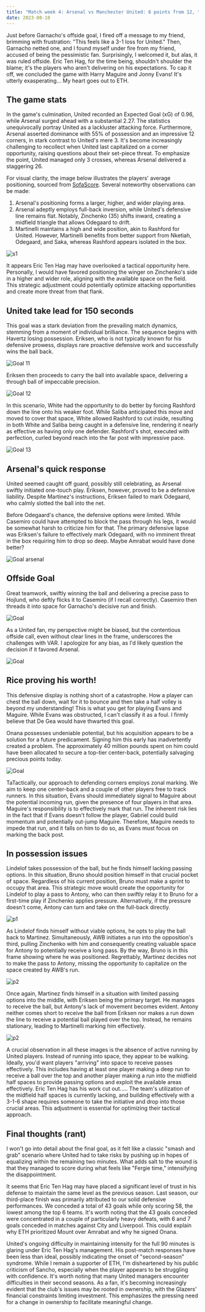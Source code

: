 ```yaml
---
title: "Match week 4: Arsenal vs Manchester United: 6 points from 12, this is bad!"
date: 2023-08-18
---
```


Just before Garnacho's offside goal, I fired off a message to my friend, brimming with frustration: "This feels like a 3-1 loss for United." Then, Garnacho netted one, and I found myself under fire from my friend, accused of being the pessimistic fan. Surprisingly, I welcomed it, but alas, it was ruled offside. Eric Ten Hag, for the time being, shouldn't shoulder the blame; it's the players who aren't delivering on his expectations. To cap it off, we concluded the game with Harry Maguire and Jonny Evans! It's utterly exasperating... My heart goes out to ETH.

<h2>The game stats</h2>

In the game's culmination, United recorded an Expected Goal (xG) of 0.96, while Arsenal surged ahead with a substantial 2.27. The statistics unequivocally portray United as a lackluster attacking force. Furthermore, Arsenal asserted dominance with 55% of possession and an impressive 12 corners, in stark contrast to United's mere 3. It's become increasingly challenging to recollect when United last capitalized on a corner opportunity, raising questions about their set-piece threat. To emphasize the point, United managed only 3 crosses, whereas Arsenal delivered a staggering 26.

For visual clarity, the image below illustrates the players' average positioning, sourced from [SofaScore](https://www.sofascore.com/arsenal-manchester-united/KR#11352534). Several noteworthy observations can be made:

1. Arsenal's positioning forms a larger, higher, and wider playing area.
2. Arsenal adeptly employs full-back inversion, while United's defensive line remains flat. Notably, Zinchenko (35) shifts inward, creating a midfield triangle that allows Odegaard to drift.
3. Martinelli maintains a high and wide position, akin to Rashford for United. However, Martinelli benefits from better support from Nketiah, Odegaard, and Saka, whereas Rashford appears isolated in the box.

![s1](/red-army-recaps/assets/match_week_4/average_position.jpg)  

It appears Eric Ten Hag may have overlooked a tactical opportunity here. Personally, I would have favored positioning the winger on Zinchenko's side in a higher and wider role, aligning with the available space on the field. This strategic adjustment could potentially optimize attacking opportunities and create more threat from that flank.

<h2>United take lead for 150 seconds</h2>

This goal was a stark deviation from the prevailing match dynamics, stemming from a moment of individual brilliance. The sequence begins with Havertz losing possession. Eriksen, who is not typically known for his defensive prowess, displays rare proactive defensive work and successfully wins the ball back.

![Goal 11](/red-army-recaps/assets/match_week_4/goal_11.jpg)

Eriksen then proceeds to carry the ball into available space, delivering a through ball of impeccable precision.

![Goal 12](/red-army-recaps/assets/match_week_4/goal_12.jpg)

In this scenario, White had the opportunity to do better by forcing Rashford down the line onto his weaker foot. While Saliba anticipated this move and moved to cover that space, White allowed Rashford to cut inside, resulting in both White and Saliba being caught in a defensive line, rendering it nearly as effective as having only one defender. Rashford's shot, executed with perfection, curled beyond reach into the far post with impressive pace.

![Goal 13](/red-army-recaps/assets/match_week_4/goal_13.jpg)  

<h2>Arsenal's quick response</h2>

United seemed caught off guard, possibly still celebrating, as Arsenal swiftly initiated one-touch play. Eriksen, however, proved to be a defensive liability. Despite Martinez's instructions, Eriksen failed to mark Odegaard, who calmly slotted the ball into the net.

Before Odegaard's chance, the defensive options were limited. While Casemiro could have attempted to block the pass through his legs, it would be somewhat harsh to criticize him for that. The primary defensive lapse was Eriksen's failure to effectively mark Odegaard, with no imminent threat in the box requiring him to drop so deep. Maybe Amrabat would have done better?

![Goal arsenal](/red-army-recaps/assets/match_week_4/goal_a_1.jpg)  


<h2>Offside Goal</h2>

Great teamwork, swiftly winning the ball and delivering a precise pass to Hojlund, who deftly flicks it to Casemiro (if I recall correctly). Casemiro then threads it into space for Garnacho's decisive run and finish. 

![Goal](/red-army-recaps/assets/match_week_4/goal_o_1.jpg)  

As a United fan, my perspective might be biased, but the contentious offside call, even without clear lines in the frame, underscores the challenges with VAR. I apologize for any bias, as I'd likely question the decision if it favored Arsenal.

![Goal](/red-army-recaps/assets/match_week_4/goal_o_2.jpg)  


<h2>Rice proving his worth!</h2>

This defensive display is nothing short of a catastrophe. How a player can chest the ball down, wait for it to bounce and then take a half volley is beyond my understanding! This is what you get for playing Evans and Maguire. While Evans was obstructed, I can't classify it as a foul. I firmly believe that De Gea would have thwarted this goal.

Onana possesses undeniable potential, but his acquisition appears to be a solution for a future predicament. Signing him this early has inadvertently created a problem. The approximately 40 million pounds spent on him could have been allocated to secure a top-tier center-back, potentially salvaging precious points today.

![Goal](/red-army-recaps/assets/match_week_4/corner_tactics.jpg)  

TaTactically, our approach to defending corners employs zonal marking. We aim to keep one center-back and a couple of other players free to track runners. In this situation, Evans should immediately signal to Maguire about the potential incoming run, given the presence of four players in that area. Maguire's responsibility is to effectively mark that run. The inherent risk lies in the fact that if Evans doesn't follow the player, Gabriel could build momentum and potentially out-jump Maguire. Therefore, Maguire needs to impede that run, and it falls on him to do so, as Evans must focus on marking the back post.

<h2>In possession issues</h2>

Lindelof takes possession of the ball, but he finds himself lacking passing options. In this situation, Bruno should position himself in that crucial pocket of space. Regardless of his current position, Bruno must make a sprint to occupy that area. This strategic move would create the opportunity for Lindelof to play a pass to Antony, who can then swiftly relay it to Bruno for a first-time play if Zinchenko applies pressure. Alternatively, if the pressure doesn't come, Antony can turn and take on the full-back directly.

![p1](/red-army-recaps/assets/match_week_4/lack_of_mov_1.jpg)  

As Lindelof finds himself without viable options, he opts to play the ball back to Martinez. Simultaneously, AWB initiates a run into the opposition's third, pulling Zinchenko with him and consequently creating valuable space for Antony to potentially receive a long pass. By the way, Bruno is in this frame showing where he was positioned. Regrettably, Martinez decides not to make the pass to Antony, missing the opportunity to capitalize on the space created by AWB's run.

![p2](/red-army-recaps/assets/match_week_4/lack_of_mov_2.jpg)

Once again, Martinez finds himself in a situation with limited passing options into the middle, with Eriksen being the primary target. He manages to receive the ball, but Antony's lack of movement becomes evident. Antony neither comes short to receive the ball from Eriksen nor makes a run down the line to receive a potential ball played over the top. Instead, he remains stationary, leading to Martinelli marking him effectively.

![p2](/red-army-recaps/assets/match_week_4/lack_of_mov_3.jpg)

A crucial observation in all these images is the absence of active running by United players. Instead of running into space, they appear to be walking. Ideally, you'd want players "arriving" into space to receive passes effectively. This includes having at least one player making a deep run to receive a ball over the top and another player making a run into the midfield half spaces to provide passing options and exploit the available areas effectively. Eric Ten Hag has his work cut out..... The team's utilization of the midfield half spaces is currently lacking, and building effectively with a 3-1-6 shape requires someone to take the initiative and drop into those crucial areas. This adjustment is essential for optimizing their tactical approach.

<h2>Final thoughts (rant) </h2>

I won't go into detail about the final goal, as it felt like a classic "smash and grab" scenario where United had to take risks by pushing up in hopes of equalizing within the remaining two minutes. What adds salt to the wound is that they managed to score during what feels like "Fergie time," intensifying the disappointment.

It seems that Eric Ten Hag may have placed a significant level of trust in his defense to maintain the same level as the previous season. Last season, our third-place finish was primarily attributed to our solid defensive performances. We conceded a total of 43 goals while only scoring 58, the lowest among the top 6 teams. It's worth noting that the 43 goals conceded were concentrated in a couple of particularly heavy defeats, with 6 and 7 goals conceded in matches against City and Liverpool. This could explain why ETH prioritized Mount over Amrabat and why he signed Onana. 

United's ongoing difficulty in maintaining intensity for the full 90 minutes is glaring under Eric Ten Hag's management. His post-match responses have been less than ideal, possibly indicating the onset of "second-season" syndrome. While I remain a supporter of ETH, I'm disheartened by his public criticism of Sancho, especially when the player appears to be struggling with confidence. It's worth noting that many United managers encounter difficulties in their second seasons. As a fan, it's becoming increasingly evident that the club's issues may be rooted in ownership, with the Glazers' financial constraints limiting investment. This emphasizes the pressing need for a change in ownership to facilitate meaningful change. 